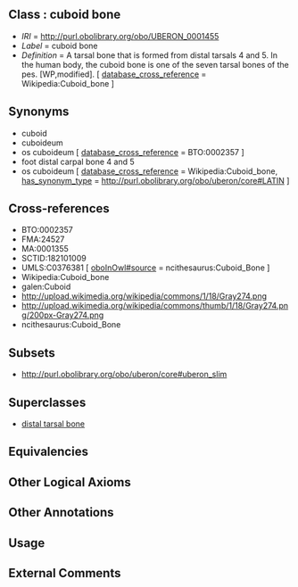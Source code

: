 
## Class : cuboid bone

 * *IRI* = http://purl.obolibrary.org/obo/UBERON_0001455
 * *Label* = cuboid bone
 * *Definition* = A tarsal bone that is formed from distal tarsals 4 and 5. In the human body, the cuboid bone is one of the seven tarsal bones of the pes. [WP,modified]. [ [database_cross_reference](../../ef/oboInOwl#hasDbXref.md) = Wikipedia:Cuboid_bone ]

## Synonyms

 * cuboid
 * cuboideum
 * os cuboideum [ [database_cross_reference](../../ef/oboInOwl#hasDbXref.md) = BTO:0002357 ]
 * foot distal carpal bone 4 and 5
 * os cuboideum [ [database_cross_reference](../../ef/oboInOwl#hasDbXref.md) = Wikipedia:Cuboid_bone, [has_synonym_type](../../pe/oboInOwl#hasSynonymType.md) = http://purl.obolibrary.org/obo/uberon/core#LATIN ]

## Cross-references

 * BTO:0002357
 * FMA:24527
 * MA:0001355
 * SCTID:182101009
 * UMLS:C0376381 [ [oboInOwl#source](../../ce/oboInOwl#source.md) = ncithesaurus:Cuboid_Bone ]
 * Wikipedia:Cuboid_bone
 * galen:Cuboid
 * http://upload.wikimedia.org/wikipedia/commons/1/18/Gray274.png
 * http://upload.wikimedia.org/wikipedia/commons/thumb/1/18/Gray274.png/200px-Gray274.png
 * ncithesaurus:Cuboid_Bone

## Subsets

 * http://purl.obolibrary.org/obo/uberon/core#uberon_slim

## Superclasses

 * [distal tarsal bone](../../UBERON/21/UBERON_0010721.md)

## Equivalencies


## Other Logical Axioms


## Other Annotations


## Usage


## External Comments

